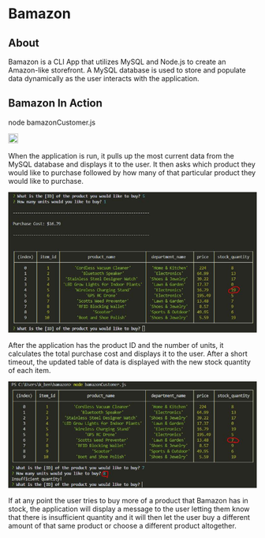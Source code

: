 # Bamazon

## About
Bamazon is a CLI App that utilizes MySQL and Node.js to create an Amazon-like storefront. A MySQL database is used to store and populate data dynamically as the user interacts with the application.

## Bamazon In Action
node bamazonCustomer.js

<img src="images/bamazon-star.JPG" width="20" height="20">

When the application is run, it pulls up the most current data from the MySQL database and displays it to the user. It then asks which product they would like to purchase followed by how many of that particular product they would like to purchase.

![test](images/bamazon-cost.JPG)

After the application has the product ID and the number of units, it calculates the total purchase cost and displays it to the user. After a short timeout, the updated table of data is displayed with the new stock quantity of each item.

![](images/bamazon-out.JPG)

If at any point the user tries to buy more of a product that Bamazon has in stock, the application will display a message to the user letting them know that there is insufficient quantity and it will then let the user buy a different amount of that same product or choose a different product altogether.
